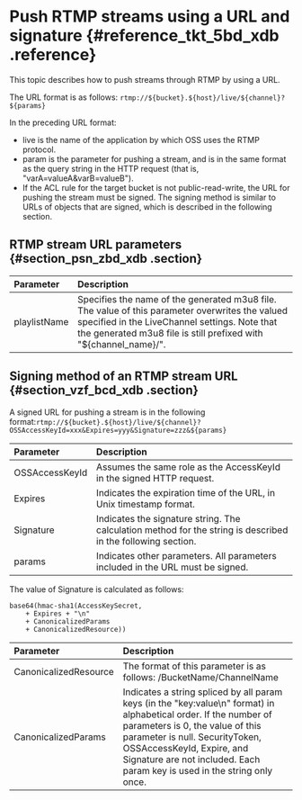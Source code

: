 # Push RTMP streams using a URL and signature {#reference_tkt_5bd_xdb .reference}

This topic describes how to push streams through RTMP by using a URL.

The URL format is as follows: `rtmp://${bucket}.${host}/live/${channel}?${params}`

In the preceding URL format:

-   live is the name of the application by which OSS uses the RTMP protocol.
-   param is the parameter for pushing a stream, and is in the same format as the query string in the HTTP request \(that is, "varA=valueA&varB=valueB"\).
-   If the ACL rule for the target bucket is not public-read-write, the URL for pushing the stream must be signed. The signing method is similar to URLs of objects that are signed, which is described in the following section.

## RTMP stream URL parameters {#section_psn_zbd_xdb .section}

|Parameter|Description|
|:--------|:----------|
|playlistName|Specifies the name of the generated m3u8 file. The value of this parameter overwrites the valued specified in the LiveChannel settings. Note that the generated m3u8 file is still prefixed with "$\{channel\_name\}/".|

## Signing method of an RTMP stream URL {#section_vzf_bcd_xdb .section}

A signed URL for pushing a stream is in the following format:`rtmp://${bucket}.${host}/live/${channel}?OSSAccessKeyId=xxx&Expires=yyy&Signature=zzz&${params}`

|Parameter|Description|
|:--------|:----------|
|OSSAccessKeyId|Assumes the same role as the AccessKeyId in the signed HTTP request.|
|Expires|Indicates the expiration time of the URL, in Unix timestamp format.|
|Signature|Indicates the signature string. The calculation method for the string is described in the following section.|
|params|Indicates other parameters. All parameters included in the URL must be signed.|

The value of Signature is calculated as follows:

```
base64(hmac-sha1(AccessKeySecret,
    + Expires + "\n"
    + CanonicalizedParams
    + CanonicalizedResource))
```

|Parameter|Description|
|:--------|:----------|
|CanonicalizedResource|The format of this parameter is as follows: /BucketName/ChannelName|
|CanonicalizedParams|Indicates a string spliced by all param keys \(in the "key:value\\n" format\) in alphabetical order. If the number of parameters is 0, the value of this parameter is null. SecurityToken, OSSAccessKeyId, Expire, and Signature are not included. Each param key is used in the string only once.|


